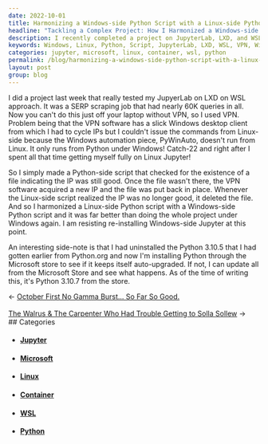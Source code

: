 ```yaml
---
date: 2022-10-01
title: Harmonizing a Windows-side Python Script with a Linux-side Python Script
headline: "Tackling a Complex Project: How I Harmonized a Windows-side Python Script with a Linux-side Python Script"
description: I recently completed a project on JupyterLab, LXD, and WSL that required 60K queries and the use of a VPN and Windows desktop client. To make the process easier, I created a Python-side script to check for the existence of a file. Read my blog post to find out how I tackled this complex project!
keywords: Windows, Linux, Python, Script, JupyterLab, LXD, WSL, VPN, Windows Desktop Client, PyWinAuto, Automation, File, Existence
categories: jupyter, microsoft, linux, container, wsl, python
permalink: /blog/harmonizing-a-windows-side-python-script-with-a-linux-side-python-script/
layout: post
group: blog
---
```



I did a project last week that really tested my JupyerLab on LXD on WSL
approach. It was a SERP scraping job that had nearly 60K queries in all. Now
you can't do this just off your laptop without VPN, so I used VPN. Problem
being that the VPN software has a slick Windows desktop client from which I had
to cycle IPs but I couldn't issue the commands from Linux-side because the
Windows automation piece, PyWinAuto, doesn't run from Linux. It only runs from
Python under Windows! Catch-22 and right after I spent all that time getting
myself fully on Linux Jupyter!

So I simply made a Python-side script that checked for the existence of a file
indicating the IP was still good. Once the file wasn't there, the VPN software
acquired a new IP and the file was put back in place. Whenever the Linux-side
script realized the IP was no longer good, it deleted the file. And so I
harmonized a Linux-side Python script with a Windows-side Python script and it
was far better than doing the whole project under Windows again. I am resisting
re-installing Windows-side Jupyter at this point.

An interesting side-note is that I had uninstalled the Python 3.10.5 that I had
gotten earlier from Python.org and now I'm installing Python through the
Microsoft store to see if it keeps itself auto-upgraded. If not, I can update
all from the Microsoft Store and see what happens. As of the time of writing
this, it's Python 3.10.7 from the store.


<div class="arrow-links"><div class="post-nav-prev"><span class="arrow">&larr;&nbsp;</span><a href="/blog/october-first-no-gamma-burst-so-far-so-good/">October First No Gamma Burst... So Far So Good.</a></div> &nbsp; <div class="post-nav-next"><a href="/blog/the-walrus-the-carpenter-who-had-trouble-getting-to-solla-sollew/">The Walrus & The Carpenter Who Had Trouble Getting to Solla Sollew</a><span class="arrow">&nbsp;&rarr;</span></div></div>
## Categories

<ul>
<li><h4><a href='/jupyter/'>Jupyter</a></h4></li>
<li><h4><a href='/microsoft/'>Microsoft</a></h4></li>
<li><h4><a href='/linux/'>Linux</a></h4></li>
<li><h4><a href='/container/'>Container</a></h4></li>
<li><h4><a href='/wsl/'>WSL</a></h4></li>
<li><h4><a href='/python/'>Python</a></h4></li></ul>